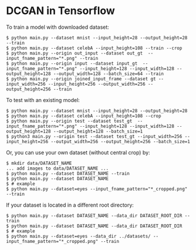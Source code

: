 # DCGAN in Tensorflow

To train a model with downloaded dataset:

    $ python main.py --dataset mnist --input_height=28 --output_height=28 --train
    $ python main.py --dataset celebA --input_height=108 --train --crop
    $ python main.py --origin out_input --dataset out_gt  --input_fname_pattern="*.png" --train
    $ python main.py --origin input --dataset input_gt  --input_fname_pattern="*.png" --input_height=128 --input_width=128 --output_height=128 --output_width=128 --batch_size=64 --train
    $ python main.py --origin joined_input_frame --dataset gt --input_width=256 --input_height=256 --output_width=256 --output_height=256 --train
    

To test with an existing model:

    $ python main.py --dataset mnist --input_height=28 --output_height=28
    $ python main.py --dataset celebA --input_height=108 --crop
    $ python main.py --origin test --dataset test_gt  --input_fname_pattern="*.png" --input_height=128 --input_width=128 --output_height=128 --output_height=128 --batch_size=1
    $ python3 main.py --origin test --dataset test_gt --input_width=256 --input_height=256 --output_width=256 --output_height=256 --batch_size=1

Or, you can use your own dataset (without central crop) by:

    $ mkdir data/DATASET_NAME
    ... add images to data/DATASET_NAME ...
    $ python main.py --dataset DATASET_NAME --train
    $ python main.py --dataset DATASET_NAME
    $ # example
    $ python main.py --dataset=eyes --input_fname_pattern="*_cropped.png" --train

If your dataset is located in a different root directory:

    $ python main.py --dataset DATASET_NAME --data_dir DATASET_ROOT_DIR --train
    $ python main.py --dataset DATASET_NAME --data_dir DATASET_ROOT_DIR
    $ # example
    $ python main.py --dataset=eyes --data_dir ../datasets/ --input_fname_pattern="*_cropped.png" --train
    
